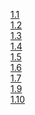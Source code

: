 [1.1](https://github.com/amol-magdum/kubernetes-exercises/releases/tag/1.1)<br/>
[1.2](https://github.com/amol-magdum/kubernetes-exercises/releases/tag/1.2)<br/>
[1.3](https://github.com/amol-magdum/kubernetes-exercises/releases/tag/1.3)<br/>
[1.4](https://github.com/amol-magdum/kubernetes-exercises/releases/tag/1.4)<br/>
[1.5](https://github.com/amol-magdum/kubernetes-exercises/releases/tag/1.5)<br/>
[1.6](https://github.com/amol-magdum/kubernetes-exercises/releases/tag/1.6)<br/>
[1.7](https://github.com/amol-magdum/kubernetes-exercises/releases/tag/1.7)<br/>
[1.9](https://github.com/amol-magdum/kubernetes-exercises/releases/tag/1.9)<br/>
[1.10](https://github.com/amol-magdum/kubernetes-exercises/releases/tag/1.10)<br/>